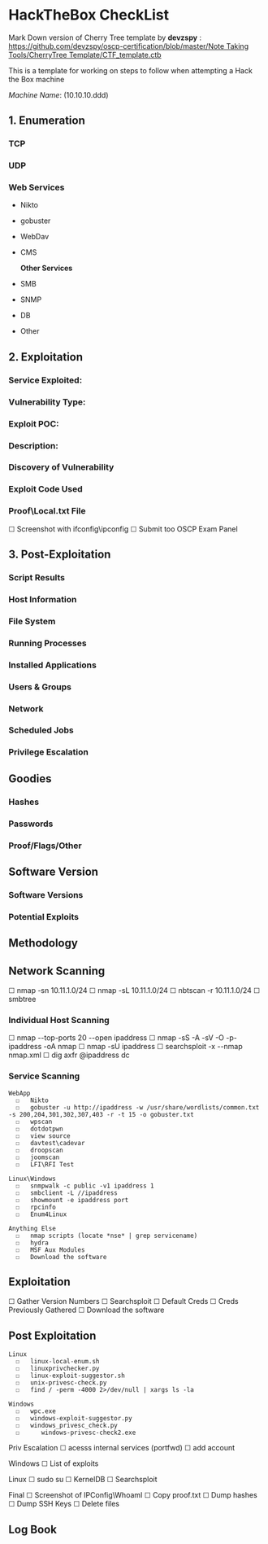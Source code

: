 # HackTheBox CheckList

Mark Down version of Cherry Tree template by **devzspy** : [https://github.com/devzspy/oscp-certification/blob/master/Note Taking Tools/CherryTree Template/CTF\_template.ctb](https://github.com/devzspy/oscp-certification/blob/master/Note%20Taking%20Tools/CherryTree%20Template/CTF_template.ctb)

This is a template for working on steps to follow when attempting a Hack the Box machine

_Machine Name_: \(10.10.10.ddd\)

## 1. Enumeration

### TCP

### UDP

### Web Services

* Nikto
* gobuster
* WebDav
* CMS

  **Other Services**

* SMB
* SNMP
* DB
* Other

## 2. Exploitation

### Service Exploited:

### Vulnerability Type:

### Exploit POC:

### Description:

### Discovery of Vulnerability

### Exploit Code Used

### Proof\Local.txt File

☐ Screenshot with ifconfig\ipconfig ☐ Submit too OSCP Exam Panel

## 3. Post-Exploitation

### Script Results

### Host Information

### File System

### Running Processes

### Installed Applications

### Users & Groups

### Network

### Scheduled Jobs

### Privilege Escalation

## Goodies

### Hashes

### Passwords

### Proof/Flags/Other

## Software Version

### Software Versions

### Potential Exploits

## Methodology

## Network Scanning

☐ nmap -sn 10.11.1.0/24 ☐ nmap -sL 10.11.1.0/24 ☐ nbtscan -r 10.11.1.0/24 ☐ smbtree

### Individual Host Scanning

☐ nmap --top-ports 20 --open ipaddress ☐ nmap -sS -A -sV -O -p- ipaddress -oA nmap ☐ nmap -sU ipaddress ☐ searchsploit -x --nmap nmap.xml ☐ dig axfr @ipaddress dc

### Service Scanning

```text
WebApp
  ☐   Nikto
  ☐   gobuster -u http://ipaddress -w /usr/share/wordlists/common.txt -s 200,204,301,302,307,403 -r -t 15 -o gobuster.txt
  ☐   wpscan
  ☐   dotdotpwn
  ☐   view source 
  ☐   davtest\cadevar
  ☐   droopscan
  ☐   joomscan
  ☐   LFI\RFI Test

Linux\Windows
  ☐   snmpwalk -c public -v1 ipaddress 1
  ☐   smbclient -L //ipaddress
  ☐   showmount -e ipaddress port
  ☐   rpcinfo
  ☐   Enum4Linux

Anything Else
  ☐   nmap scripts (locate *nse* | grep servicename)
  ☐   hydra
  ☐   MSF Aux Modules
  ☐   Download the software
```

## Exploitation 

☐ Gather Version Numbers ☐ Searchsploit ☐ Default Creds ☐ Creds Previously Gathered ☐ Download the software

## Post Exploitation

```text
Linux
  ☐   linux-local-enum.sh
  ☐   linuxprivchecker.py
  ☐   linux-exploit-suggestor.sh
  ☐   unix-privesc-check.py
  ☐   find / -perm -4000 2>/dev/null | xargs ls -la

Windows
  ☐   wpc.exe
  ☐   windows-exploit-suggestor.py
  ☐   windows_privesc_check.py
  ☐      windows-privesc-check2.exe
```

Priv Escalation ☐ acesss internal services \(portfwd\) ☐ add account

Windows ☐ List of exploits

Linux ☐ sudo su ☐ KernelDB ☐ Searchsploit

Final ☐ Screenshot of IPConfig\WhoamI ☐ Copy proof.txt ☐ Dump hashes ☐ Dump SSH Keys ☐ Delete files

## Log Book

